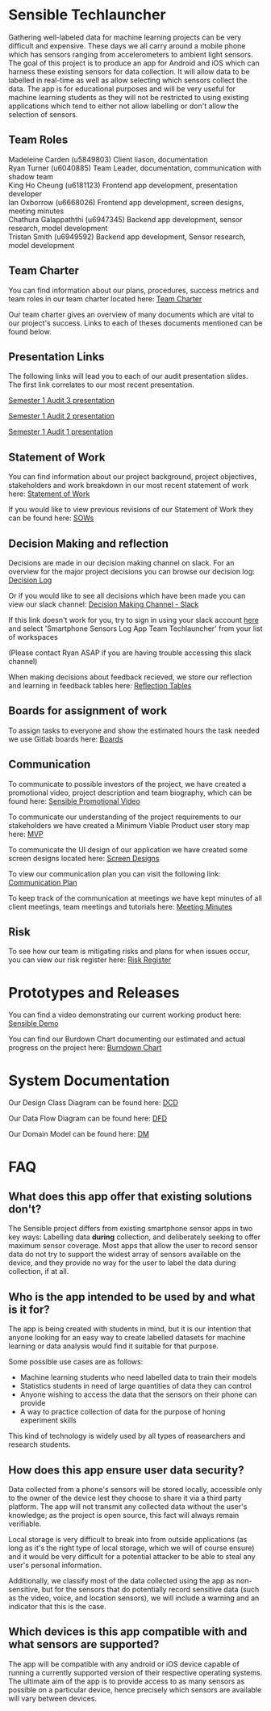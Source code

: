 # Sensible Techlauncher

Gathering well-labeled data for machine learning projects can be very difficult and expensive. These days we all carry around a mobile phone which has sensors ranging from accelerometers to ambient light sensors. The goal of this project is to produce an app for Android and iOS which can harness these existing sensors for data collection. It will allow data to be labelled in real-time as well as allow selecting which sensors collect the data. The app is for educational purposes and will be very useful for machine learning students as they will not be restricted to using existing applications which tend to either not allow labelling or don't allow the selection of sensors.

## Team Roles

Madeleine Carden (u5849803)                 Client liason, documentation  
Ryan Turner (u6040885)                      Team Leader, documentation, communication with shadow team   
King Ho Cheung (u6181123)                   Frontend app development, presentation developer  
Ian Oxborrow (u6668026)                     Frontend app development, screen designs, meeting minutes  
Chathura Galappaththi (u6947345)            Backend app development, sensor research, model development  
Tristan Smith (u6949592)                    Backend app development, Sensor research, model development   

## Team Charter

You can find information about our plans, procedures, success metrics and team roles in our team charter located here: [Team Charter](Background%20Documentation/Team%20Charter/Team_Charter.pdf)

Our team charter gives an overview of many documents which are vital to our project's success. Links to each of theses documents mentioned can be found below.

## Presentation Links


The following links will lead you to each of our audit presentation slides. The first link correlates to our most recent presentation.  

[Semester 1 Audit 3 presentation](link)

[Semester 1 Audit 2 presentation](https://prezi.com/view/ZERGlkC2WHuHI8OIEryB/)

[Semester 1 Audit 1 presentation](https://docs.google.com/presentation/d/1SKUfDGYnsQlZBFPRt6k_PIxHJTU7K_f_hiBQ2SD-vyE/edit)

## Statement of Work

You can find information about our project background, project objectives, stakeholders and work breakdown in our most recent statement of work here: [Statement of Work](Background%20Documentation/Statements%20of%20Work/SENSIBLE_SOW_S1_2021_Revision1_SIGNED.pdf)

If you would like to view previous revisions of our Statement of Work they can be found here: [SOWs](Background%20Documentation/Statements%20of%20Work)

## Decision Making and reflection

Decisions are made in our decision making channel on slack. For an overview for the major project decisions you can browse our decision log: [Decision Log](Background%Documentation/Decision%log/Decision%log.pdf)

Or if you would like to see all decisions which have been made you can view our slack channel: [Decision Making Channel - Slack](https://app.slack.com/client/T01P49EES2F/C01QUENBY9E/thread/C01QUENBY9E-1615180806.003200?force_cold_boot=1)

If this link doesn't work for you, try to sign in using your slack account [here](https://slack.com/signin#/signin) and select 'Smartphone Sensors Log App Team Techlauncher' from your list of workspaces

(Please contact Ryan ASAP if you are having trouble accessing this slack channel)

When making decisions about feedback recieved, we store our reflection and learning in feedback tables here: [Reflection Tables](Background%20Documentation/Reflection)

## Boards for assignment of work

To assign tasks to everyone and show the estimated hours the task needed we use Gitlab boards here: [Boards](https://gitlab.cecs.anu.edu.au/u6668026/sensible-techlauncher/-/boards)

## Communication

To communicate to possible investors of the project, we have created a promotional video, project description and team biography, which can be found here: [Sensible Promotional Video](link)

To communicate our understanding of the project requirements to our stakeholders we have created a Minimum Viable Product user story map here: [MVP](https://miro.com/app/board/o9J_lMgCf9M=/)

To communicate the UI design of our application we have created some screen designs located here: [Screen Designs](Background%20Documentation/Screen%20Designs)

To view our communication plan you can visit the following link: [Communication Plan](Background%20Documentation/Communication%20plan/communication%20plan.pdf)

To keep track of the communication at meetings we have kept minutes of all client meetings, team meetings and tutorials here: [Meeting Minutes](Background%20Documentation/Meeting%20Minutes)

## Risk

To see how our team is mitigating risks and plans for when issues occur, you can view our risk register here: [Risk Register](Background%20Documentation/Risk%20register/risk%20register.pdf)

# Prototypes and Releases

You can find a video demonstrating our current working product here: [Sensible Demo](Background%Documentation/Assessment/21-S1-2-C_Sensible.docx)

You can find our Burdown Chart documenting our estimated and actual progress on the project here: [Burndown Chart](Background%20Documentation/Burndown%20Chart/Burndown_Chart_09-05.pdf)

# System Documentation

Our Design Class Diagram can be found here: [DCD](Background%20Documentation/Design%20Class%20Diagram/Design_Class_Diagram%20v2.pdf)

Our Data Flow Diagram can be found here: [DFD](Background%20Documentation/Data%20Flow%20Diagram/Data%20Flow%20Diagram.pdf)

Our Domain Model can be found here: [DM](Background%20Documentation/Domain%20Model/Domain%20Model.pdf)

# FAQ

## What does this app offer that existing solutions don't?

The Sensible project differs from existing smartphone sensor apps in two key ways: Labelling data
**during** collection, and deliberately seeking to offer maximum sensor coverage. Most apps that allow
the user to record sensor data do not try to support the widest array of sensors available on the device, and they provide no way for the user to label the data during collection, if at all.

## Who is the app intended to be used by and what is it for?

The app is being created with students in mind, but it is our intention that anyone looking for an easy way to create labelled datasets for machine learning or data analysis would find it suitable for that purpose.

Some possible use cases are as follows:
 - Machine learning students who need labelled data to train their models
 - Statistics students in need of large quantities of data they can control
 - Anyone wishing to access the data that the sensors on their phone can provide
 - A way to practice collection of data for the purpose of honing experiment skills  

This kind of technology is widely used by all types of reasearchers and research students.

## How does this app ensure user data security?

Data collected from a phone's sensors will be stored locally, accessible only to the owner of the device lest they choose to share it via a third party platform. The app will not transmit any collected data without the user's knowledge; as the project is open source, this fact will always
remain verifiable.

Local storage is very difficult to break into from outside applications (as long as it's the right type of local storage, which we will of course ensure) and it would be very difficult for a potential attacker to be able to steal any user's personal information.

Additionally, we classify most of the data collected using the app as non-sensitive, but for the sensors that do potentially record sensitive data (such as the video, voice, and location sensors), we will include a warning and an indicator that this is the case.

## Which devices is this app compatible with and what sensors are supported?

The app will be compatible with any android or iOS device capable of running a currently supported version of their respective operating systems. The ultimate aim of the app is to provide access to as many sensors as possible on a particular device, hence precisely which sensors are available will vary between devices.
